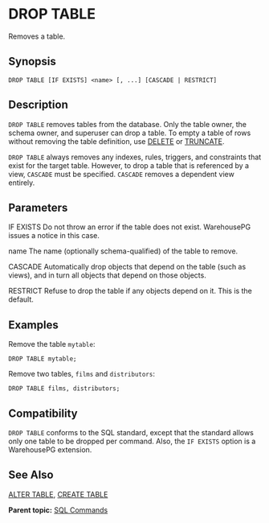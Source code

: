 # DROP TABLE 

Removes a table.

## <a id="section2"></a>Synopsis 

``` {#sql_command_synopsis}
DROP TABLE [IF EXISTS] <name> [, ...] [CASCADE | RESTRICT]
```

## <a id="section3"></a>Description 

`DROP TABLE` removes tables from the database. Only the table owner, the schema owner, and superuser can drop a table. To empty a table of rows without removing the table definition, use [DELETE](DELETE.html) or [TRUNCATE](TRUNCATE.html).

`DROP TABLE` always removes any indexes, rules, triggers, and constraints that exist for the target table. However, to drop a table that is referenced by a view, `CASCADE` must be specified. `CASCADE` removes a dependent view entirely.

## <a id="section4"></a>Parameters 

IF EXISTS
Do not throw an error if the table does not exist. WarehousePG issues a notice in this case.

name
The name (optionally schema-qualified) of the table to remove.

CASCADE
Automatically drop objects that depend on the table (such as views), and in turn all objects that depend on those objects.

RESTRICT
Refuse to drop the table if any objects depend on it. This is the default.

## <a id="section5"></a>Examples 

Remove the table `mytable`:

```
DROP TABLE mytable;
```

Remove two tables, `films` and `distributors`:

```
DROP TABLE films, distributors;
```

## <a id="section6"></a>Compatibility 

`DROP TABLE` conforms to the SQL standard, except that the standard allows only one table to be dropped per command. Also, the `IF EXISTS` option is a WarehousePG extension.

## <a id="section7"></a>See Also 

[ALTER TABLE](ALTER_TABLE.html), [CREATE TABLE](CREATE_TABLE.html)

**Parent topic:** [SQL Commands](../sql_commands/sql_ref.html)

